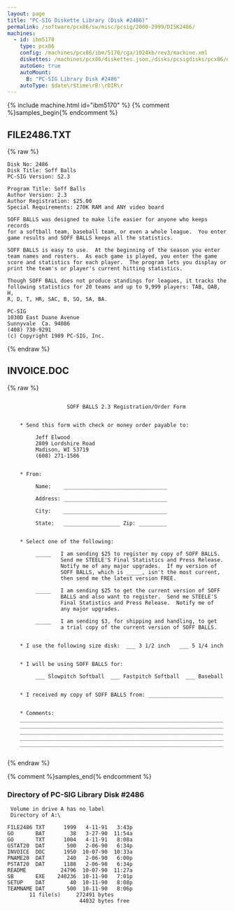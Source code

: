 ```yaml
---
layout: page
title: "PC-SIG Diskette Library (Disk #2486)"
permalink: /software/pcx86/sw/misc/pcsig/2000-2999/DISK2486/
machines:
  - id: ibm5170
    type: pcx86
    config: /machines/pcx86/ibm/5170/cga/1024kb/rev3/machine.xml
    diskettes: /machines/pcx86/diskettes.json,/disks/pcsigdisks/pcx86/diskettes.json
    autoGen: true
    autoMount:
      B: "PC-SIG Library Disk #2486"
    autoType: $date\r$time\rB:\rDIR\r
---
```


{% include machine.html id="ibm5170" %}
{% comment %}samples_begin{% endcomment %}

## FILE2486.TXT

{% raw %}
```
Disk No: 2486                                                           
Disk Title: Soff Balls                                                  
PC-SIG Version: S2.3                                                    
                                                                        
Program Title: Soff Balls                                               
Author Version: 2.3                                                     
Author Registration: $25.00                                             
Special Requirements: 270K RAM and ANY video board                      
                                                                        
SOFF BALLS was designed to make life easier for anyone who keeps records
for a softball team, baseball team, or even a whole league.  You enter  
game results and SOFF BALLS keeps all the statistics.                   
                                                                        
SOFF BALLS is easy to use.  At the beginning of the season you enter    
team names and rosters.  As each game is played, you enter the game     
score and statistics for each player.  The program lets you display or  
print the team's or player's current hitting statistics.                
                                                                        
Though SOFF BALL does not produce standings for leagues, it tracks the  
following statistics for 20 teams and up to 9,999 players: TAB, OAB, H, 
R, D, T, HR, SAC, B, SO, SA, BA.                                        
                                                                        
PC-SIG                                                                  
1030D East Duane Avenue                                                 
Sunnyvale  Ca. 94086                                                    
(408) 730-9291                                                          
(c) Copyright 1989 PC-SIG, Inc.                                         
```
{% endraw %}

## INVOICE.DOC

{% raw %}
```

                   SOFF BALLS 2.3 Registration/Order Form


    * Send this form with check or money order payable to:

         Jeff Elwood
         2809 Lordshire Road
         Madison, WI 53719
         (608) 271-1586


    * From:

         Name:    _________________________________

         Address: _________________________________

         City:    _________________________________

         State:   __________________ Zip: _________


    * Select one of the following:

         _____   I am sending $25 to register my copy of SOFF BALLS.
                 Send me STEELE'S Final Statistics and Press Release.
                 Notify me of any major upgrades.  If my version of
                 SOFF BALLS, which is _____, isn't the most current,
                 then send me the latest version FREE.

         _____   I am sending $25 to get the current version of SOFF
                 BALLS and also want to register.  Send me STEELE'S
                 Final Statistics and Press Release.  Notify me of
                 any major upgrades.

         _____   I am sending $3, for shipping and handling, to get
                 a trial copy of the current version of SOFF BALLS.


    * I use the following size disk:  ___ 3 1/2 inch   ___ 5 1/4 inch


    * I will be using SOFF BALLS for:

         ___ Slowpitch Softball  ___ Fastpitch Softball  ___ Baseball


    * I received my copy of SOFF BALLS from: ________________________


    * Comments:
    _________________________________________________________________
    _________________________________________________________________
    _________________________________________________________________
    _________________________________________________________________
    _________________________________________________________________
                                                                     

```
{% endraw %}

{% comment %}samples_end{% endcomment %}

### Directory of PC-SIG Library Disk #2486

     Volume in drive A has no label
     Directory of A:\

    FILE2486 TXT      1999   4-11-91   3:43p
    GO       BAT        38   3-27-90  11:54a
    GO       TXT      1004   4-11-91   8:08a
    GSTAT20  DAT       500   2-06-90   6:34p
    INVOICE  DOC      1950  10-07-90  10:33a
    PNAME20  DAT       240   2-06-90   6:00p
    PSTAT20  DAT      1188   2-06-90   6:34p
    README           24796  10-07-90  11:27a
    SB       EXE    240236  10-11-90   7:01p
    SETUP    DAT        40  10-11-90   8:08p
    TEAMNAME DAT       500  10-11-90   8:06p
           11 file(s)     272491 bytes
                           44032 bytes free
